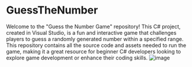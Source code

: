 # GuessTheNumber
Welcome to the "Guess the Number Game" repository! This C# project, created in Visual Studio, is a fun and interactive game that challenges players to guess a randomly generated number within a specified range. This repository contains all the source code and assets needed to run the game, making it a great resource for beginner C# developers looking to explore game development or enhance their coding skills.
![image](https://github.com/vijetakujur/GuessTheNumber/assets/77283618/8b5baafa-1f54-4685-be6e-7f49d6a8d2bc)
